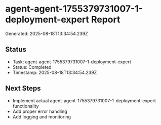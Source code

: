 # agent-agent-1755379731007-1-deployment-expert Report

Generated: 2025-08-18T13:34:54.239Z

## Status
- Task: agent-agent-1755379731007-1-deployment-expert
- Status: Completed
- Timestamp: 2025-08-18T13:34:54.239Z

## Next Steps
- Implement actual agent-agent-1755379731007-1-deployment-expert functionality
- Add proper error handling
- Add logging and monitoring
